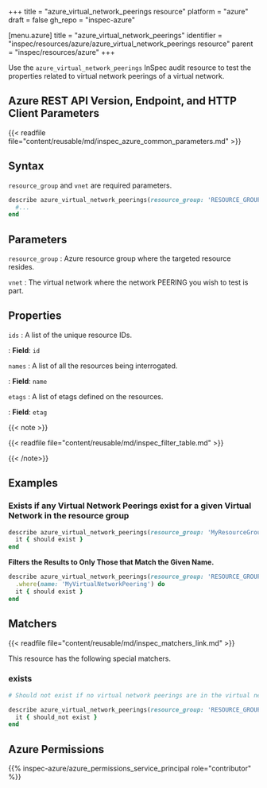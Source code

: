 +++
title = "azure_virtual_network_peerings resource"
platform = "azure"
draft = false
gh_repo = "inspec-azure"

[menu.azure]
title = "azure_virtual_network_peerings"
identifier = "inspec/resources/azure/azure_virtual_network_peerings resource"
parent = "inspec/resources/azure"
+++

Use the `azure_virtual_network_peerings` InSpec audit resource to test the properties related to virtual network peerings of a virtual network.

## Azure REST API Version, Endpoint, and HTTP Client Parameters

{{< readfile file="content/reusable/md/inspec_azure_common_parameters.md" >}}

## Syntax

`resource_group` and `vnet` are required parameters.

```ruby
describe azure_virtual_network_peerings(resource_group: 'RESOURCE_GROUP', vnet: 'VIRTUAL-NETWORK-NAME') do
  #...
end
```

## Parameters

`resource_group`
: Azure resource group where the targeted resource resides.

`vnet`
: The virtual network where the network PEERING you wish to test is part.

## Properties

`ids`
: A list of the unique resource IDs.

: **Field**: `id`

`names`
: A list of all the resources being interrogated.

: **Field**: `name`

`etags`
: A list of etags defined on the resources.

: **Field**: `etag`

{{< note >}}

{{< readfile file="content/reusable/md/inspec_filter_table.md" >}}

{{< /note>}}

## Examples

### Exists if any Virtual Network Peerings exist for a given Virtual Network in the resource group

```ruby
describe azure_virtual_network_peerings(resource_group: 'MyResourceGroup', vnet: 'virtual-network-name') do
  it { should exist }
end
```

**Filters the Results to Only Those that Match the Given Name.**

```ruby
describe azure_virtual_network_peerings(resource_group: 'RESOURCE_GROUP', vnet: 'VIRTUAL-NETWORK-NAME') do
  .where(name: 'MyVirtualNetworkPeering') do
  it { should exist }
end
```

## Matchers

{{< readfile file="content/reusable/md/inspec_matchers_link.md" >}}

This resource has the following special matchers.

### exists

```ruby
# Should not exist if no virtual network peerings are in the virtual network.

describe azure_virtual_network_peerings(resource_group: 'RESOURCE_GROUP', vnet: 'VIRTUAL-NETWORK-NAME') do
  it { should_not exist }
end
```

## Azure Permissions

{{% inspec-azure/azure_permissions_service_principal role="contributor" %}}
